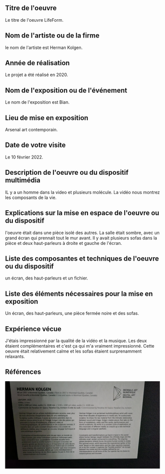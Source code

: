## Titre de l'oeuvre

Le titre de l'oeuvre LifeForm.

## Nom de l'artiste ou de la firme

le nom de l'artiste est Herman Kolgen.

## Année de réalisation

Le projet a été réalisé en 2020.

## Nom de l'exposition ou de l'événement

Le nom de l'exposition est Bian.

## Lieu de mise en exposition

Arsenal art contemporain.

## Date de votre visite

Le 10 février 2022.

## Description de l'oeuvre ou du dispositif multimédia

IL y a un homme dans la video et plusieurs molécule. La vidéo nous montrez les composants de la vie.

## Explications sur la mise en espace de l'oeuvre ou du dispositif

l'oeuvre était dans une pièce isolé des autres. La salle était sombre, avec un grand écran qui prennait tout le mur avant. Il y avait plusieurs sofas dans la pièce et deux haut-parleurs à droite et gauche de l'écran.

## Liste des composantes et techniques de l'oeuvre ou du dispositif

un écran, des haut-parleurs et un fichier.

## Liste des éléments nécessaires pour la mise en exposition

Un écran, des haut-parleurs, une pièce fermée noire et des sofas.

## Expérience vécue

J'étais impressionné par la qualité de la vidéo et la musique. Les deux étaient complémentaires et c'est ça qui m'a vraiment impressionné. Cette oeuvre était relativement calme et les sofas étaient surprenamment relaxants.


## Références

 ![photo](photo/MicrosoftTeams-image.png)

